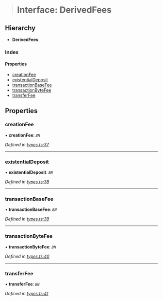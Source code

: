 > # Interface: DerivedFees

## Hierarchy

* **DerivedFees**

### Index

#### Properties

* [creationFee](_types_.derivedfees.md#creationfee)
* [existentialDeposit](_types_.derivedfees.md#existentialdeposit)
* [transactionBaseFee](_types_.derivedfees.md#transactionbasefee)
* [transactionByteFee](_types_.derivedfees.md#transactionbytefee)
* [transferFee](_types_.derivedfees.md#transferfee)

## Properties

###  creationFee

• **creationFee**: *`BN`*

*Defined in [types.ts:37](https://github.com/polkadot-js/api/blob/1a80bde/packages/api-derive/src/types.ts#L37)*

___

###  existentialDeposit

• **existentialDeposit**: *`BN`*

*Defined in [types.ts:38](https://github.com/polkadot-js/api/blob/1a80bde/packages/api-derive/src/types.ts#L38)*

___

###  transactionBaseFee

• **transactionBaseFee**: *`BN`*

*Defined in [types.ts:39](https://github.com/polkadot-js/api/blob/1a80bde/packages/api-derive/src/types.ts#L39)*

___

###  transactionByteFee

• **transactionByteFee**: *`BN`*

*Defined in [types.ts:40](https://github.com/polkadot-js/api/blob/1a80bde/packages/api-derive/src/types.ts#L40)*

___

###  transferFee

• **transferFee**: *`BN`*

*Defined in [types.ts:41](https://github.com/polkadot-js/api/blob/1a80bde/packages/api-derive/src/types.ts#L41)*
